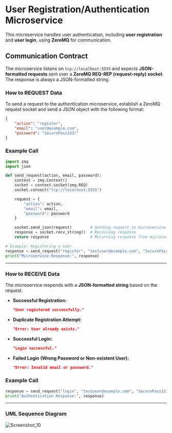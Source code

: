 # User Registration/Authentication Microservice
This microservice handles user authentication, including **user registration** and **user login**, using **ZeroMQ** for communication. 

## **Communication Contract**
The microservice listens on `tcp://localhost:5555` and expects **JSON-formatted requests** sent over a **ZeroMQ REQ-REP (request-reply) socket**. The response is always a JSON-formatted string.

### **How to REQUEST Data**
To send a request to the authentication microservice, establish a ZeroMQ request socket and send a JSON object with the following format:

```json
{
    "action": "register",
    "email": "user@example.com",
    "password": "SecurePass123!"
}
```
### **Example Call**

```python
import zmq
import json

def send_request(action, email, password):
    context = zmq.Context()
    socket = context.socket(zmq.REQ)
    socket.connect("tcp://localhost:5555")

    request = {
        "action": action,
        "email": email,
        "password": password
    }

    socket.send_json(request)        # Sending request to microservice
    response = socket.recv_string()  # Receiving response
    return response                  # Returning response from microservice

# Example: Registering a user
response = send_request("register", "testuser@example.com", "SecurePass123!")
print("Microservice Response:", response)
```

---

### **How to RECEIVE Data**
The microservice responds with a **JSON-formatted string** based on the request.

- **Successful Registration:**
  ```json
  "User registered successfully."
  ```
- **Duplicate Registration Attempt:**
  ```json
  "Error: User already exists."
  ```
- **Successful Login:**
  ```json
  "Login successful."
  ```
- **Failed Login (Wrong Password or Non-existent User):**
  ```json
  "Error: Invalid email or password."
  ```
  
### **Example Call**

```python
response = send_request("login", "testuser@example.com", "SecurePass123!")
print("Authentication Response:", response)
```

---

### **UML Sequence Diagram**
![Screenshot_10](https://github.com/user-attachments/assets/66b27451-aa91-4d89-a080-a7337394e70f)
